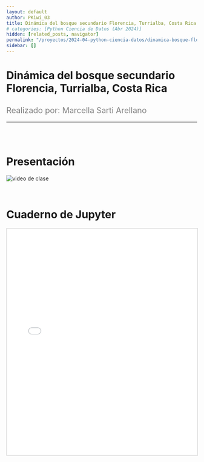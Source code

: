 ```yaml
---
layout: default
author: PKiwi_03
title: Dinámica del bosque secundario Florencia, Turrialba, Costa Rica
# categories: [Python Ciencia de Datos (Abr 2024)]
hidden: [related_posts, navigator]
permalink: "/proyectos/2024-04-python-ciencia-datos/dinamica-bosque-florencia.html"
sidebar: []
---
```


# Dinámica del bosque secundario Florencia, Turrialba, Costa Rica
<h2 style="color: gray; font-weight: normal;">
Realizado por: Marcella Sarti Arellano
</h2>

---

<br><br>

# Presentación

![video de clase](https://youtu.be/pPjo1jyFyRU?si=-A-qGFf2S9OLtMeM)

<br>

# Cuaderno de Jupyter

<iframe 
    src="/assets/html/marcella_sarti.html" 
    width="100%" 
    height="600" 
    style="border: 1px solid #ccc;"
></iframe>